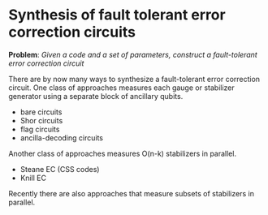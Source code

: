 # Synthesis of fault tolerant error correction circuits

**Problem**: *Given a code and a set of parameters, construct a fault-tolerant error correction circuit*

There are by now many ways to synthesize a fault-tolerant error correction circuit. One class of approaches measures each gauge or stabilizer generator using a separate block of ancillary qubits.

- bare circuits
- Shor circuits
- flag circuits
- ancilla-decoding circuits

Another class of approaches measures O(n-k) stabilizers in parallel.

- Steane EC (CSS codes)
- Knill EC

Recently there are also approaches that measure subsets of stabilizers in parallel.